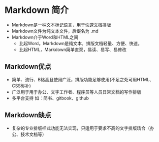 # Markdown 简介

* Markdown是一种文本标记语言，用于快速文档排版
* Markdown文件为纯文本文件，后缀名为 .md
* Markdown介于Word和HTML之间
	* 比起Word，Markdown是纯文本，排版文档轻量、方便、快速。
	* 比起HTML，Markdown简单直观，易读、易写、易修改

## Markdown优点

* 简单、流行、B格高且使用广泛，排版功能足够使用(不足之处可用HTML、CSS弥补)
* 广泛用于用于办公、文字工作者、程序员等人员日常文档的写作排版
* 多平台支持 如：简书、gitbook、github

## Markdown缺点

* 复杂的专业排版样式功能无法实现，只适用于要求不高的文字排版场合（办公、技术文档等）
